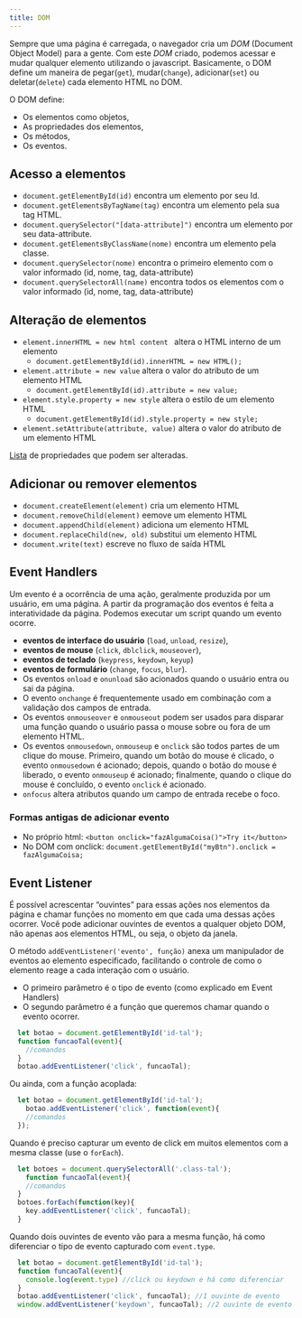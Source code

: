 ```yaml
---
title: DOM
---
```


Sempre que uma página é carregada, o navegador cria um *DOM* (Document Object Model) para a gente. Com este *DOM* criado, podemos acessar e mudar qualquer elemento utilizando o javascript. Basicamente, o DOM define um maneira de pegar(`get`), mudar(`change`), adicionar(`set`) ou deletar(`delete`) cada elemento HTML no DOM.

O DOM define:
- Os elementos como objetos,
- As propriedades dos elementos,
- Os métodos,
- Os eventos.

## Acesso a elementos
- `document.getElementById(id)` encontra um elemento por seu Id.
- `document.getElementsByTagName(tag)` encontra um elemento pela sua tag HTML.
- `document.querySelector("[data-attribute]")` encontra um elemento por seu data-attribute.
- `document.getElementsByClassName(nome)` encontra um elemento pela classe.
- `document.querySelector(nome)` encontra o primeiro elemento com o valor informado (id, nome, tag, data-attribute)
- `document.querySelectorAll(name)` encontra todos os elementos com o valor informado (id, nome, tag, data-attribute)

## Alteração de elementos
- `element.innerHTML = new html content ` altera o HTML interno de um elemento
	- `document.getElementById(id).innerHTML = new HTML();`
- `element.attribute = new value` altera o valor do atributo de um elemento HTML
	- `document.getElementById(id).attribute = new value;`
- `element.style.property = new style` altera o estilo de um elemento HTML
	- `document.getElementById(id).style.property = new style;`
- `element.setAttribute(attribute, value)` altera o valor do atributo de um elemento HTML

[Lista](https://www.w3schools.com/jsref/dom_obj_style.asp) de propriedades que podem ser alteradas.

## Adicionar ou remover elementos
- `document.createElement(element)` cria um elemento HTML
- `document.removeChild(element)` eemove um elemento HTML
- `document.appendChild(element)` adiciona um elemento HTML
- `document.replaceChild(new, old)` substitui um elemento HTML
- `document.write(text)` escreve no fluxo de saída HTML

## Event Handlers
Um evento é a ocorrência de uma ação, geralmente produzida por um usuário, em uma página. A partir da programação dos eventos é feita a interatividade da página. Podemos executar um script quando um evento ocorre.

- **eventos de interface do usuário** (`load`, `unload`,  `resize`),
- **eventos de mouse** (`click`, `dblclick`, `mouseover`),
- **eventos de teclado** (`keypress`, `keydown`, `keyup`)
- **eventos de formulário** (`change`, `focus`, `blur`).
- Os eventos `onload` e `onunload` são acionados quando o usuário entra ou sai da página.
- O evento `onchange` é frequentemente usado em combinação com a validação dos campos de entrada.
- Os eventos `onmouseover` e `onmouseout` podem ser usados para disparar uma função quando o usuário passa o mouse sobre ou fora de um elemento HTML.
- Os eventos `onmousedown`, `onmouseup` e `onclick` são todos partes de um clique do mouse. Primeiro, quando um botão do mouse é clicado, o evento `onmousedown` é acionado; depois, quando o botão do mouse é liberado, o evento `onmouseup` é acionado; finalmente, quando o clique do mouse é concluído, o evento `onclick` é acionado.
- `onfocus` altera atributos quando um campo de entrada recebe o foco.

### Formas antigas de adicionar evento
- No próprio html: `<button onclick="fazAlgumaCoisa()">Try it</button>`
- No DOM com onclick: `document.getElementById("myBtn").onclick = fazAlgumaCoisa;`

## Event Listener
É possível acrescentar “ouvintes” para essas ações nos elementos da página e chamar funções no momento em que cada uma dessas ações ocorrer. Você pode adicionar ouvintes de eventos a qualquer objeto DOM, não apenas aos elementos HTML, ou seja, o objeto da janela.

O método `addEventListener('evento', função)` anexa um manipulador de eventos ao elemento especificado, facilitando o controle de como o elemento reage a cada interação com o usuário.
- O primeiro parâmetro é o tipo de evento (como explicado em Event Handlers)
- O segundo parâmetro é a função que queremos chamar quando o evento ocorrer.

``` js
  let botao = document.getElementById('id-tal');
  function funcaoTal(event){
	//comandos
  }
  botao.addEventListener('click', funcaoTal);
```

Ou ainda, com a função acoplada:

``` js
  let botao = document.getElementById('id-tal');
	botao.addEventListener('click', function(event){
	//comandos 
  });
```

Quando é preciso capturar um evento de click em muitos elementos com a mesma classe (use o `forEach`).

``` js
  let botoes = document.querySelectorAll('.class-tal');
	function funcaoTal(event){
	//comandos
  }
  botoes.forEach(function(key){
	key.addEventListener('click', funcaoTal);
  }
```

Quando dois ouvintes de evento vão para a mesma função, há como diferenciar o tipo de evento capturado com `event.type`.

``` js
  let botao = document.getElementById('id-tal');
  function funcaoTal(event){
	console.log(event.type) //click ou keydown e há como diferenciar
  }
  botao.addEventListener('click', funcaoTal); //1 ouvinte de evento
  window.addEventListener('keydown', funcaoTal); //2 ouvinte de evento
```